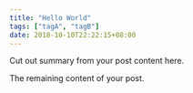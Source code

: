 ```yaml
---
title: "Hello World"
tags: ["tagA", "tagB"]
date: 2018-10-10T22:22:15+08:00
---
```


Cut out summary from your post content here.

<!--more-->

The remaining content of your post.
